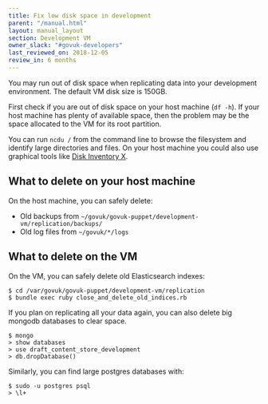 ```yaml
---
title: Fix low disk space in development
parent: "/manual.html"
layout: manual_layout
section: Development VM
owner_slack: "#govuk-developers"
last_reviewed_on: 2018-12-05
review_in: 6 months
---
```


You may run out of disk space when replicating data into your development
environment. The default VM disk size is 150GB.

First check if you are out of disk space on your host machine (`df -h`).
If your host machine has plenty of available space, then the problem may be
the space allocated to the VM for its root partition.

You can run `ncdu /` from the command line to browse the filesystem and
identify large directories and files. On your host machine you could also use
graphical tools like [Disk Inventory X](http://www.derlien.com/).

## What to delete on your host machine

On the host machine, you can safely delete:

- Old backups from `~/govuk/govuk-puppet/development-vm/replication/backups/`
- Old log files from `~/govuk/*/logs`

## What to delete on the VM

On the VM, you can safely delete old Elasticsearch indexes:

```shell
$ cd /var/govuk/govuk-puppet/development-vm/replication
$ bundle exec ruby close_and_delete_old_indices.rb
```

If you plan on replicating all your data again, you can also delete big mongodb
databases to clear space.

```shell
$ mongo
> show databases
> use draft_content_store_development
> db.dropDatabase()
```

Similarly, you can find large postgres databases with:

```shell
$ sudo -u postgres psql
> \l+
```
